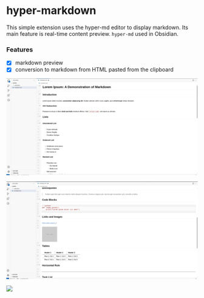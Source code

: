# hyper-markdown

This simple extension uses the hyper-md editor to display markdown. Its main feature is real-time content preview.
`hyper-md` used in Obsidian.

### Features

- [x] markdown preview
- [x] сonversion to markdown from HTML pasted from the clipboard

![](./docs/screenshot_01.png)

![](./docs/screenshot_02.png)

[![](https://asdertasd.site/counter/hyper-markdown?a=1)](https://asdertasd.site/counter/hyper-markdown)